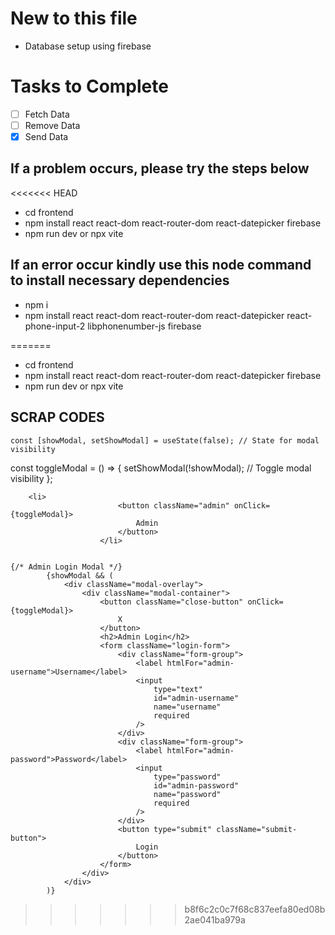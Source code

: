 # New to this file

-   Database setup using firebase

# Tasks to Complete

-   [ ] Fetch Data
-   [ ] Remove Data
-   [x] Send Data

## If a problem occurs, please try the steps below
<<<<<<< HEAD
- cd frontend
- npm install react react-dom react-router-dom react-datepicker firebase
- npm run dev or npx vite

## If an error occur kindly use this node command to install necessary dependencies
- npm i
- npm install react react-dom react-router-dom react-datepicker react-phone-input-2 libphonenumber-js firebase

=======

-   cd frontend
-   npm install react react-dom react-router-dom react-datepicker firebase
-   npm run dev or npx vite

## SCRAP CODES

    const [showModal, setShowModal] = useState(false); // State for modal visibility

const toggleModal = () => {
setShowModal(!showModal); // Toggle modal visibility
};

        <li>
                            <button className="admin" onClick={toggleModal}>
                                Admin
                            </button>
                        </li>


    {/* Admin Login Modal */}
            {showModal && (
                <div className="modal-overlay">
                    <div className="modal-container">
                        <button className="close-button" onClick={toggleModal}>
                            X
                        </button>
                        <h2>Admin Login</h2>
                        <form className="login-form">
                            <div className="form-group">
                                <label htmlFor="admin-username">Username</label>
                                <input
                                    type="text"
                                    id="admin-username"
                                    name="username"
                                    required
                                />
                            </div>
                            <div className="form-group">
                                <label htmlFor="admin-password">Password</label>
                                <input
                                    type="password"
                                    id="admin-password"
                                    name="password"
                                    required
                                />
                            </div>
                            <button type="submit" className="submit-button">
                                Login
                            </button>
                        </form>
                    </div>
                </div>
            )}
>>>>>>> b8f6c2c0c7f68c837eefa80ed08b2ae041ba979a
